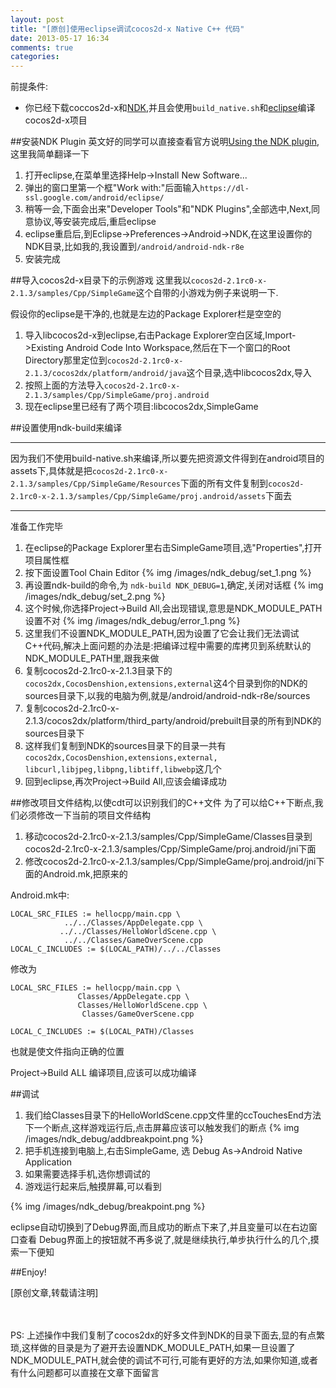 ```yaml
---
layout: post
title: "[原创]使用eclipse调试cocos2d-x Native C++ 代码"
date: 2013-05-17 16:34
comments: true
categories: 
---
```


前提条件:

* 你已经下载coccos2d-x和[NDK](http://developer.android.com/tools/sdk/ndk/index.html),并且会使用`build_native.sh`和[eclipse](http://www.eclipse.org/downloads/)编译cocos2d-x项目


##安装NDK Plugin
英文好的同学可以直接查看官方说明[Using the NDK plugin](http://tools.android.com/recent/usingthendkplugin),这里我简单翻译一下

1. 打开eclipse,在菜单里选择Help->Install New Software...
2. 弹出的窗口里第一个框"Work with:"后面输入`https://dl-ssl.google.com/android/eclipse/`
3. 稍等一会,下面会出来"Developer Tools"和"NDK Plugins",全部选中,Next,同意协议,等安装完成后,重启eclipse
4. eclipse重启后,到Eclipse->Preferences->Android->NDK,在这里设置你的NDK目录,比如我的,我设置到`/android/android-ndk-r8e`
5. 安装完成


##导入cocos2d-x目录下的示例游戏
这里我以`cocos2d-2.1rc0-x-2.1.3/samples/Cpp/SimpleGame`这个自带的小游戏为例子来说明一下.
<!-- more -->
假设你的eclipse是干净的,也就是左边的Package Explorer栏是空空的


1. 导入libcocos2d-x到eclipse,右击Package Explorer空白区域,Import->Existing Android Code Into Workspace,然后在下一个窗口的Root Directory那里定位到`cocos2d-2.1rc0-x-2.1.3/cocos2dx/platform/android/java`这个目录,选中libcocos2dx,导入
2. 按照上面的方法导入`cocos2d-2.1rc0-x-2.1.3/samples/Cpp/SimpleGame/proj.android`
3. 现在eclipse里已经有了两个项目:libcocos2dx,SimpleGame

##设置使用ndk-build来编译

__________________________________________
因为我们不使用build-native.sh来编译,所以要先把资源文件得到在android项目的assets下,具体就是把`cocos2d-2.1rc0-x-2.1.3/samples/Cpp/SimpleGame/Resources`下面的所有文件复制到`cocos2d-2.1rc0-x-2.1.3/samples/Cpp/SimpleGame/proj.android/assets`下面去

__________________________________________
准备工作完毕

1. 在eclipse的Package Explorer里右击SimpleGame项目,选"Properties",打开项目属性框
2. 按下面设置Tool Chain Editor
{% img /images/ndk_debug/set_1.png %}
3. 再设置ndk-build的命令,为 `ndk-build NDK_DEBUG=1`,确定,关闭对话框
{% img /images/ndk_debug/set_2.png %}
4. 这个时候,你选择Project->Build All,会出现错误,意思是NDK_MODULE_PATH设置不对
{% img /images/ndk_debug/error_1.png %}
5. 这里我们不设置NDK_MODULE_PATH,因为设置了它会让我们无法调试C++代码,解决上面问题的办法是:把编译过程中需要的库拷贝到系统默认的NDK_MODULE_PATH里,跟我来做
6. 复制cocos2d-2.1rc0-x-2.1.3目录下的`cocos2dx,CocosDenshion,extensions,external`这4个目录到你的NDK的sources目录下,以我的电脑为例,就是/android/android-ndk-r8e/sources
7. 复制cocos2d-2.1rc0-x-2.1.3/cocos2dx/platform/third_party/android/prebuilt目录的所有到NDK的sources目录下
8. 这样我们复制到NDK的sources目录下的目录一共有`cocos2dx,CocosDenshion,extensions,external, libcurl,libjpeg,libpng,libtiff,libwebp`这几个
9. 回到eclipse,再次Project->Build All,应该会编译成功

##修改项目文件结构,以使cdt可以识别我们的C++文件
为了可以给C++下断点,我们必须修改一下当前的项目文件结构

1. 移动cocos2d-2.1rc0-x-2.1.3/samples/Cpp/SimpleGame/Classes目录到cocos2d-2.1rc0-x-2.1.3/samples/Cpp/SimpleGame/proj.android/jni下面
2. 修改cocos2d-2.1rc0-x-2.1.3/samples/Cpp/SimpleGame/proj.android/jni下面的Android.mk,把原来的

Android.mk中:

	LOCAL_SRC_FILES := hellocpp/main.cpp \
				../../Classes/AppDelegate.cpp \
               ../../Classes/HelloWorldScene.cpp \
	   			../../Classes/GameOverScene.cpp	                      
	LOCAL_C_INCLUDES := $(LOCAL_PATH)/../../Classes	

修改为

	LOCAL_SRC_FILES := hellocpp/main.cpp \
                   Classes/AppDelegate.cpp \
                   Classes/HelloWorldScene.cpp \
		   			Classes/GameOverScene.cpp
                   
	LOCAL_C_INCLUDES := $(LOCAL_PATH)/Classes    
	
也就是使文件指向正确的位置

Project->Build ALL 编译项目,应该可以成功编译


##调试

1. 我们给Classes目录下的HelloWorldScene.cpp文件里的ccTouchesEnd方法下一个断点,这样游戏运行后,点击屏幕应该可以触发我们的断点
{% img /images/ndk_debug/addbreakpoint.png %}
2. 把手机连接到电脑上,右击SimpleGame, 选 Debug As->Android Native Application
3. 如果需要选择手机,选你想调试的
4. 游戏运行起来后,触摸屏幕,可以看到

{% img /images/ndk_debug/breakpoint.png %}

eclipse自动切换到了Debug界面,而且成功的断点下来了,并且变量可以在右边窗口查看
Debug界面上的按钮就不再多说了,就是继续执行,单步执行什么的几个,摸索一下便知

##Enjoy!

[原创文章,转载请注明]
<br/><br/><br/>

PS:
上述操作中我们复制了cocos2dx的好多文件到NDK的目录下面去,显的有点繁琐,这样做的目录是为了避开去设置NDK_MODULE_PATH,如果一旦设置了NDK_MODULE_PATH,就会使的调试不可行,可能有更好的方法,如果你知道,或者有什么问题都可以直接在文章下面留言